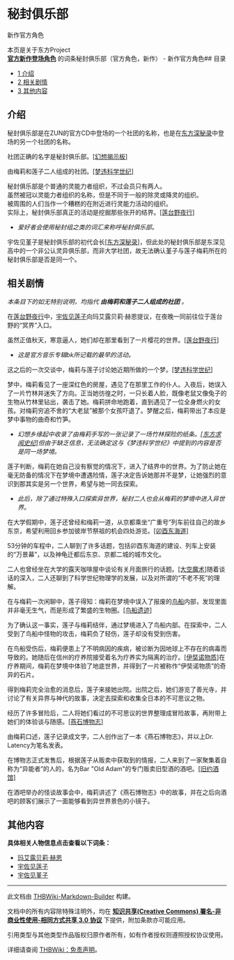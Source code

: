 # 秘封俱乐部

<!-- source html: G:\repos\THBWiki-Markdown-Builder\THBWikiMarkdown\Temp\main\c\c3\ns0%3A%E7%A7%98%E5%B0%81%E4%BF%B1%E4%B9%90%E9%83%A8.html -->

新作官方角色

本页是关于东方Project  
 **[官方新作登场角色](./官方角色列表.md)** 的词条秘封俱乐部（官方角色，新作） - 新作官方角色## 目录

- [1 介绍](#介绍)
- [2 相关剧情](#相关剧情)
- [3 其他内容](#其他内容)




## 介绍
  
秘封俱乐部是在ZUN的官方CD中登场的一个社团的名称，也是在[东方深秘录](./东方深秘录.md)中登场的另一个社团的名称。
  
  
社团正确的名字是秘封俱乐部。[&#91;幻想揭示板&#93;](./幻想揭示板-总结.md)
  
  
由梅莉和莲子二人组成的社团。[&#91;梦违科学世纪&#93;](./梦违科学世纪-后记.md)
  
  
秘封俱乐部是个普通的灵能力者组织，不过会员只有两人。  
虽然被冠以灵能力者组织的名称，但是不同于一般的除灵或降灵的组织。  
被周围的人们当作一个糟糕的在附近进行灵能力活动的组织。  
实际上，秘封俱乐部真正的活动是挖掘那些张开的结界。[&#91;莲台野夜行&#93;](./莲台野夜行-附带故事.md)
  

-  *爱好者会使用秘封组之类的词汇来称呼秘封俱乐部。* 

  
宇佐见堇子是秘封俱乐部的初代会长[&#91;东方深秘录&#93;](./东方深秘录.md)，但此处的秘封俱乐部是东深见高中的一个非公认灵异俱乐部，而非大学社团，故无法确认堇子与莲子梅莉所在的秘封俱乐部是否是同一个。
  

## 相关剧情
  
 *本条目下的如无特别说明，均指代 **由梅莉和莲子二人组成的社团** 。*   

  
  
在[莲台野夜行](./莲台野夜行.md)中，[宇佐见莲子](./宇佐见莲子.md)向玛艾露贝莉·赫恩提议，在夜晚一同前往位于莲台野的“冥界”入口。  

虽然正值秋天，寒意逼人，她们却在那里看到了一片樱花的世界。[&#91;莲台野夜行&#93;](./莲台野夜行-附带故事.md)  

  

-  *这是官方音乐专辑bk所记载的最早的活动。* 

  
这之后的一次交谈中，梅莉与莲子讨论她近期所做的一个梦。[&#91;梦违科学世纪&#93;](./梦违科学世纪-附带故事.md)  

梦中，梅莉看见了一座深红色的房屋，遇见了在那里工作的仆人。入夜后，她误入了一片竹林并迷失了方向。正当她彷徨之时，一只长着人脸，既像老鼠又像兔子的生物从竹林里钻出，袭击了她。梅莉拼命地跑着，直到遇见了一位全身燃火的女孩。对梅莉穷追不舍的“大老鼠”被那个女孩吓退了。梦醒之后，梅莉带出了本应是梦中事物的曲奇和竹笋。   

  

-  *幻想乡缘起中收录了由梅莉手写的一张记录了一场竹林探险的纸条。[&#91;东方求闻史纪&#93;](./东方求闻史纪-便笺.md)但由于缺乏信息，无法确定这与《梦违科学世纪》中提到的内容是否是同一场梦境。* 

  
莲子判断，梅莉在她自己没有察觉的情况下，进入了结界中的世界。为了防止她在毫无防备的情况下在梦境中遭遇险情，莲子决定告诉她那并不是梦，让她强烈的意识到那其实是另一个世界，希望与她一同去探索。  

  

-  *此后，除了通过特殊入口探索异世界，秘封二人也会从梅莉的梦境中进入异世界。*   


  
在大学假期中，莲子还曾经和梅莉一道，从京都乘坐“广重号”列车前往自己的故乡东京，希望利用回乡参加彼岸节祭祖的机会四处游览。[&#91;卯酉东海道&#93;](./卯酉东海道-附带故事.md)  

53分钟的车程中，二人聊到了许多话题，包括卯酉东海道的建设、列车上安装的“万景幕”，以及神龟迁都后东京、京都二城的城市文化。
  
  
二人也曾经坐在大学的露天咖啡屋中谈论有关月面旅行的话题。[&#91;大空魔术&#93;](./大空魔术-附带故事.md)随着谈话的深入，二人还聊到了科学世纪物理学的发展，以及对所谓的“不老不死”的理解。  

  
  
在与梅莉一次闲聊中，莲子得知：梅莉在梦境中误入了报废的[鸟船](./鸟船（场景）.md)内部，发现里面并非毫无生气，而是形成了繁盛的生物圈。[&#91;鸟船遗迹&#93;](./鸟船遗迹-附带故事.md)  

为了确认这一事实，莲子与梅莉结伴，通过梦境进入了鸟船内部。在探索中，二人受到了鸟船中怪物的攻击，梅莉负了轻伤，莲子却没有受到伤害。  

在鸟船受伤后，梅莉便患上了不明病因的疾病，被诊断为因地球上不存在的病毒而导致的。她随后在信州的疗养院接受着名为疗养实为隔离的治疗。[&#91;伊奘诺物质&#93;](./伊奘诺物质-附带故事.md)在疗养期间，梅莉在梦境中体验了地底世界，并得到了一片被称作“伊奘诺物质”的奇异的石片。  

得到梅莉完全治愈的消息后，莲子来接她出院。出院之后，她们游览了善光寺，并讨论了有关异界与神代的故事，决定去探索和收集全日本的不可思议之物。  

  
  
经历了许多冒险后，二人将她们看过的不可思议的世界整理成冒险故事，再附带上她们的体验谈与随感。[&#91;燕石博物志&#93;](./燕石博物志-附带故事.md)  

由梅莉口述，莲子记录成文字，二人创作出了一本《燕石博物志》，并以上Dr. Latency为笔名发表。  

在博物志正式发售后，根据莲子从贩卖中获取到的情报，二人来到了一家聚集着自称为“异能者”的人的，名为Bar "Old Adam"的专门贩卖旧型酒的酒吧。[&#91;旧约酒馆&#93;](./旧约酒馆-附带故事.md)  

在酒吧举办的怪谈故事会中，梅莉讲述了《燕石博物志》中的故事，并在之后向酒吧的顾客们展示了一面能够看到异世界景色的小镜子。
  

## 其他内容
  
 **具体相关人物信息点击查看以下词条：** 
  

- [玛艾露贝莉·赫恩](./玛艾露贝莉·赫恩.md)
- [宇佐见莲子](./宇佐见莲子.md)
- [宇佐见堇子](./宇佐见堇子.md)

  
  





---

此文档由 [THBWiki-Markdown-Builder](https://github.com/Delsin-Yu/THBWiki-Markdown-Builder) 构建。

文档中的所有内容除特殊注明外，均在 [**知识共享(Creative Commons) 署名-非商业性使用-相同方式共享 3.0 协议**](https://creativecommons.org/licenses/by-sa/3.0/deed.zh-hans) 下提供，附加条款亦可能应用。

引用类型与其他类型作品版权归原作者所有，如有作者授权则遵照授权协议使用。

详细请查阅 [THBWiki：免责声明](https://thbwiki.cc/THBWiki:%E5%85%8D%E8%B4%A3%E5%A3%B0%E6%98%8E)。


